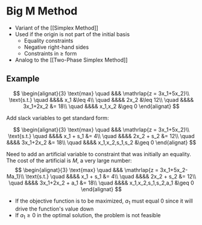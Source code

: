 # Big M Method
- Variant of the [[Simplex Method]]
- Used if the origin is not part of the initial basis
	- Equality constraints
	- Negative right-hand sides
	- Constraints in &ge; form
- Analog to the [[Two-Phase Simplex Method]]
##  Example
$$
\begin{alignat}{3}
	\text{max}	\quad &&& \mathrlap{z = 3x_1+5x_2}\\
	\text{s.t.}	\quad &&&& x_1 &\leq 4\\
				\quad &&&& 2x_2 &\leq 12\\
				\quad &&&& 3x_1+2x_2 &= 18\\
				\quad &&&& x_1,x_2 &\geq 0
\end{alignat}
$$

Add slack variables to get standard form:

$$
\begin{alignat}{3}
	\text{max}	\quad &&& \mathrlap{z = 3x_1+5x_2}\\
	\text{s.t.}	\quad &&&& x_1 + s_1 &= 4\\
				\quad &&&& 2x_2 + s_2 &= 12\\
				\quad &&&& 3x_1+2x_2 &= 18\\
				\quad &&&& x_1,x_2,s_1,s_2 &\geq 0
\end{alignat}
$$

Need to add an artificial variable to constraint that was initially  an equality. The cost of the artificial is $M$, a very large number:
$$
\begin{alignat}{3}
	\text{max}	\quad &&& \mathrlap{z = 3x_1+5x_2-Ma_1}\\
	\text{s.t.}	\quad &&&& x_1 + s_1 &= 4\\
				\quad &&&& 2x_2 + s_2 &= 12\\
				\quad &&&& 3x_1+2x_2 + a_1 &= 18\\
				\quad &&&& x_1,x_2,s_1,s_2,a_1 &\geq 0
\end{alignat}
$$

- If the objective function is to be maximized, $a_1$ must equal 0 since it will drive the function's value down
- If $a_1 \geq 0$ in the optimal solution, the problem is not feasible

